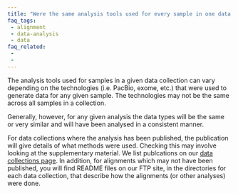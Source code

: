```yaml
---
title: "Were the same analysis tools used for every sample in one data collection?"
faq_tags:
 - alignment
 - data-analysis
 - data
faq_related:
 -
 -
---
```


The analysis tools used for samples in a given data collection can vary depending on the technologies (i.e. PacBio, exome, etc.) that were used to generate data for any given sample. The technologies may not be the same across all samples in a collection.

Generally, however, for any given analysis the data types will be the same or very similar and will have been analysed in a consistent manner.

For data collections where the analysis has been published, the publication will give details of what methods were used. Checking this may involve looking at the supplementary material. We list publcations on our [data collections page](/data-portal/data-collection). In addition, for alignments which may not have been published, you will find README files on our FTP site, in the directories for each data collection, that describe how the alignments (or other analyses) were done.
